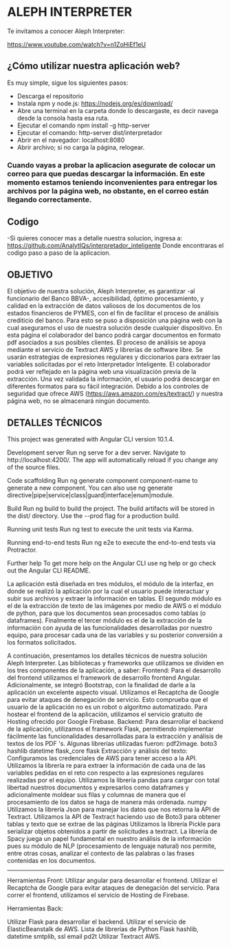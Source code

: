 # ALEPH INTERPRETER

Te invitamos a conocer Aleph Interpreter:

https://www.youtube.com/watch?v=n1ZoHiEf1eU

## ¿Cómo utilizar nuestra aplicación web?

Es muy simple, sigue los siguientes pasos:

- Descarga el repositorio
- Instala npm y node.js: https://nodejs.org/es/download/
- Abre una terminal en la carpeta donde lo descargaste, es decir navega desde la consola hasta esa ruta.
- Ejecutar el comando npm install -g http-server
- Ejecutar el comando: http-server dist/interpretador
- Abrir en el navegador: localhost:8080
- Abrir archivo; si no carga la página, relogear.

### Cuando vayas a probar la aplicacion asegurate de colocar un correo para que puedas descargar la información. En este momento estamos teniendo inconvenientes para entregar los archivos por la página web, no obstante, en el correo están llegando correctamente.

## Codigo
-Si quieres conocer mas a detalle nuestra solucion, ingresa a: https://github.com/AnalytIQs/interpretador_inteligente
Donde encontraras el codigo paso a paso de la aplicacion.

## OBJETIVO

El objetivo de nuestra solución, Aleph Interpreter, es garantizar -al funcionario del Banco BBVA-, accesibilidad, óptimo procesamiento, y calidad en la extracción de datos valiosos de los documentos de los estados financieros de PYMES, con el fin de facilitar el proceso de análisis crediticio del banco. Para esto se puso a disposición una página web con la cual aseguramos el uso de nuestra solución desde cualquier dispositivo. En esta página el colaborador del banco podrá cargar documentos en formato pdf asociados a sus posibles clientes. El proceso de análisis se apoya mediante el servicio de Textract AWS y librerías de software libre. Se usarán estrategias de expresiones regulares y diccionarios para extraer las variables solicitadas por el reto Interpretador Inteligente. El colaborador podrá ver reflejado en la página web una visualización previa de la extracción. Una vez validada la información, el usuario podrá descargar en diferentes formatos para su fácil integración. Debido a los controles de  seguridad que ofrece AWS (https://aws.amazon.com/es/textract/) y nuestra página web, no se almacenará ningún documento.

## DETALLES TÉCNICOS

This project was generated with Angular CLI version 10.1.4.

Development server
Run ng serve for a dev server. Navigate to http://localhost:4200/. The app will automatically reload if you change any of the source files.

Code scaffolding
Run ng generate component component-name to generate a new component. You can also use ng generate directive|pipe|service|class|guard|interface|enum|module.

Build
Run ng build to build the project. The build artifacts will be stored in the dist/ directory. Use the --prod flag for a production build.

Running unit tests
Run ng test to execute the unit tests via Karma.

Running end-to-end tests
Run ng e2e to execute the end-to-end tests via Protractor.

Further help
To get more help on the Angular CLI use ng help or go check out the Angular CLI README.

La aplicación está diseñada en tres módulos, el módulo de la interfaz, en donde se realizó la aplicación por la cual el usuario puede interactuar y subir sus archivos y extraer la información en tablas. El segundo módulo es el de la extracción de texto de las imágenes por medio de AWS o el módulo de python, para que los documentos sean procesados como tablas (o dataframes). Finalmente el tercer módulo es el de la extracción de la información con ayuda de las funcionalidades desarrolladas por nuestro equipo, para procesar cada una de las variables y su posterior conversión a los formatos solicitados.

A continuación, presentamos los detalles técnicos de nuestra solución Aleph Interpreter.
Las bibliotecas y frameworks que utilizamos se dividen en los tres componentes de la aplicación, a saber: 
Frontend: 
Para el desarrollo del frontend utilizamos el framework de desarrollo frontend Angular. Adicionalmente, se integró Bootstrap, con la finalidad de darle a la aplicación un excelente aspecto visual.
Utilizamos el Recaptcha de Google para evitar ataques de denegación de servicio. Esto comprueba que el usuario de la aplicación no es un robot o algoritmo automatizado.
Para hostear el frontend de la aplicación, utilizamos el servicio gratuito de Hosting ofrecido por Google Firebase.
Backend: 
Para desarrollar el backend de la aplicación, utilizamos el framework Flask, permitiendo implementar fácilmente las funcionalidades desarrolladas para la extracción y análisis de textos de los PDF 's.
Algunas librerías utilizadas fueron: 
pdf2image.
boto3
hashlib
datetime
flask_core
flask
Extracción y análisis del texto:
Configuramos las credenciales de AWS para tener acceso a la API.
Utilizamos la librería re para extraer la información de cada una de las variables pedidas en el reto con respecto a las expresiones regulares realizadas por el equipo.
Utilizamos la librería pandas para cargar con total libertad nuestros documentos y expresarlos como dataframes y adicionalmente moldear sus filas y columnas de manera que el procesamiento de los datos se haga de manera más ordenada.
numpy
Utilizamos la librería Json para manejar los datos que nos retorna la API de Textract.
Utilizamos la API de Textract haciendo uso de Boto3 para obtener tablas y texto que se extrae de las páginas
Utilizamos la librería Pickle para serializar objetos obtenidos a partir de solicitudes a textract.
La librería de Spacy juega un papel fundamental en nuestro análisis de la información pues su módulo de NLP (procesamiento de lenguaje natural) nos permite, entre otras cosas, analizar el contexto de las palabras o las frases contenidas en los documentos.


--------------------------------------------
Herramientas Front:
Utilizar angular para desarrollar el frontend.
Utilizar el Recaptcha de Google para evitar ataques de denegación del servicio.
Para correr el frontend, utilizamos el servicio de Hosting de Firebase.


Herramientas Back: 

Utilizar Flask para desarrollar el backend.
Utilizar el servicio de ElasticBeanstalk de AWS.
Lista de librerías de Python
Flask
hashlib, datetime
smtplib, ssl
email
pd2t
Utilizar Textract AWS.
